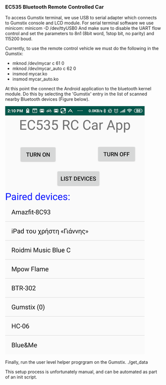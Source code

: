 ### EC535 Bluetooth Remote Controlled Car

To access Gumstix terminal, we use USB to serial adapter which connects to Gumstix console and LCD module. For serial terminal software we use minicom:
minicom -D /dev/ttyUSB0
And make sure to disable the UART flow control and set the parameters to 8n1 (8bit word, 1stop bit, no parity) and 115200 boud.

Currently, to use the remote control vehicle we must do the following in the Gumstix:

- mknod /dev/mycar c 61 0
- mknod /dev/mycar_auto c 62 0
- insmod mycar.ko
- insmod mycar_auto.ko

At this point the connect the Android application to the bluetooth kernel module. Do this by selecting the 'Gumstix' entry in the list of scanned nearby Bluetooth devices (Figure below).

![](images/ec535_app_main.png)

Finally, run the user level helper progrgram on the Gumstix.
./get_data

This setup process is unfortunately manual, and can be automated as part of an init script.




